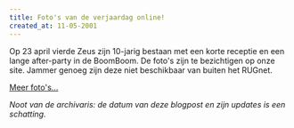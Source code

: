 ```yaml
---
title: Foto's van de verjaardag online!
created_at: 11-05-2001
---
```


Op 23 april vierde Zeus zijn 10-jarig bestaan met een korte receptie en een lange after-party in de BoomBoom. De foto's zijn te bezichtigen op onze site. Jammer genoeg zijn deze niet beschikbaar van buiten het RUGnet.

[Meer foto's...](http://web.archive.org/web/20031009082128/http://zeus.rug.ac.be/~jonas/)

_Noot van de archivaris: de datum van deze blogpost en zijn updates is een schatting._